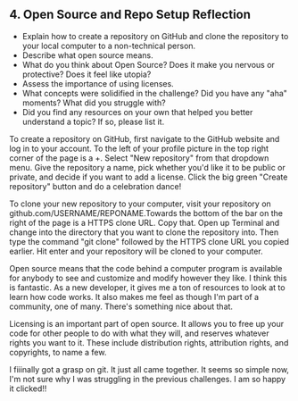 ## 4. Open Source and Repo Setup Reflection

- Explain how to create a repository on GitHub and clone the repository to your local computer to a non-technical person.
- Describe what open source means.
- What do you think about Open Source? Does it make you nervous or protective? Does it feel like utopia?
- Assess the importance of using licenses.
- What concepts were solidified in the challenge? Did you have any "aha" moments? What did you struggle with?
- Did you find any resources on your own that helped you better understand a topic? If so, please list it.

<!-- Add your reflection here. Remove the comment markers -->

To create a repository on GitHub, first navigate to the GitHub website and log in to your account. To the left of your profile picture in the top right corner of the page is a +. Select "New repository" from that dropdown menu. Give the repository a name, pick whether you'd like it to be public or private, and decide if you want to add a license. Click the big green "Create repository" button and do a celebration dance!

To clone your new repository to your computer, visit your repository on github.com/USERNAME/REPONAME.Towards the bottom of the bar on the right of the page is a HTTPS clone URL. Copy that. Open up Terminal and change into the directory that you want to clone the repository into. Then type the command "git clone" followed by the HTTPS clone URL you copied earlier. Hit enter and your repository will be cloned to your computer.

Open source means that the code behind a computer program is available for anybody to see and customize and modify however they like. I think this is fantastic. As a new developer, it gives me a ton of resources to look at to learn how code works. It also makes me feel as though I'm part of a community, one of many. There's something nice about that.

Licensing is an important part of open source. It allows you to free up your code for other people to do with what they will, and reserves whatever rights you want to it. These include distribution rights, attribution rights, and copyrights, to name a few.

I fiiinally got a grasp on git. It just all came together. It seems so simple now, I'm not sure why I was struggling in the previous challenges. I am so happy it clicked!!
